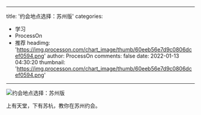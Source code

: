 
---
title: '约会地点选择：苏州版'
categories: 
 - 学习
 - ProcessOn
 - 推荐
headimg: 'https://img.processon.com/chart_image/thumb/60eeb56e7d9c0806dcef0594.png'
author: ProcessOn
comments: false
date: 2022-01-13 04:30:20
thumbnail: 'https://img.processon.com/chart_image/thumb/60eeb56e7d9c0806dcef0594.png'
---

<div>   
<img class="thumb" alt="约会地点选择：苏州版" src="https://img.processon.com/chart_image/thumb/60eeb56e7d9c0806dcef0594.png" referrerpolicy="no-referrer">
<p>上有天堂，下有苏杭，教你在苏州约会。</p>  
</div>
            